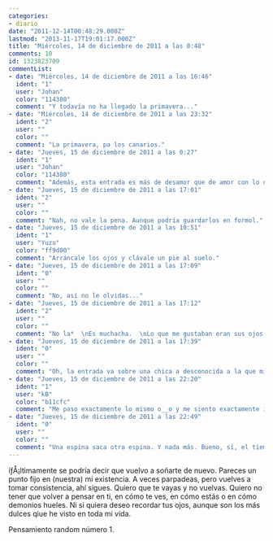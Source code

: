 ```yaml
---
categories:
- diario
date: "2011-12-14T00:48:29.000Z"
lastmod: "2013-11-17T19:01:17.000Z"
title: "Miércoles, 14 de diciembre de 2011 a las 0:48"
comments: 10
id: 1323823709
commentList:
- date: "Miércoles, 14 de diciembre de 2011 a las 16:46"
  ident: "1"
  user: "Johan"
  color: "114380"
  comment: "Y todavía no ha llegado la primavera..."
- date: "Miércoles, 14 de diciembre de 2011 a las 23:32"
  ident: "2"
  user: ""
  color: ""
  comment: "La primavera, pa los canarios."
- date: "Jueves, 15 de diciembre de 2011 a las 0:27"
  ident: "1"
  user: "Johan"
  color: "114380"
  comment: "Además, esta entrada es más de desamor que de amor con lo que no pega con la primavera."
- date: "Jueves, 15 de diciembre de 2011 a las 17:01"
  ident: "2"
  user: ""
  color: ""
  comment: "Nah, no vale la pena. Aunque podría guardarlos en formol."
- date: "Jueves, 15 de diciembre de 2011 a las 10:51"
  ident: "1"
  user: "Yuzu"
  color: "ff9d00"
  comment: "Arráncale los ojos y clávale un pie al suelo."
- date: "Jueves, 15 de diciembre de 2011 a las 17:09"
  ident: "0"
  user: ""
  color: ""
  comment: "No, así no le olvidas..."
- date: "Jueves, 15 de diciembre de 2011 a las 17:12"
  ident: "2"
  user: ""
  color: ""
  comment: "No la*  \nEs muchacha.  \nLo que me gustaban eran sus ojos, lo mismo si se queda ciega dejo de pensar en ella."
- date: "Jueves, 15 de diciembre de 2011 a las 17:39"
  ident: "0"
  user: ""
  color: ""
  comment: "Oh, la entrada va sobre una chica a desconocida a la que miraste a los ojos y yo hablando de la primavera... xD"
- date: "Jueves, 15 de diciembre de 2011 a las 22:20"
  ident: "1"
  user: "kB"
  color: "b11cfc"
  comment: "Me paso exactamente lo mismo o__o y me siento exactamente igual, y es jodidisimo xD"
- date: "Jueves, 15 de diciembre de 2011 a las 22:49"
  ident: "0"
  user: ""
  color: ""
  comment: "Una espina saca otra espina. Y nada más. Bueno, sí, el tiempo..."
---
```


íƒÅ¡ltimamente se podría decir que vuelvo a soñarte de nuevo. Pareces un punto fijo en (nuestra) mí existencia. A veces parpadeas, pero vuelves a tomar consistencia, ahí sigues. Quiero que te vayas y no vuelvas. Quiero no tener que volver a pensar en ti, en cómo te ves, en cómo estás o en cómo demonios hueles. Ni si quiera deseo recordar tus ojos, aunque son los más dulces qiue he visto en toda mi vida.  
  
Pensamiento random número 1.